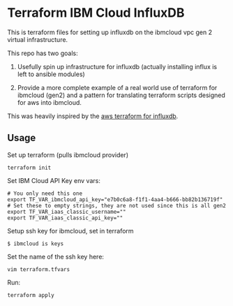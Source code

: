# Terraform IBM Cloud InfluxDB

This is terraform files for setting up influxdb on the ibmcloud vpc gen 2 virtual infrastructure.

This repo has two goals:

1) Usefully spin up infrastructure for influxdb (actually installing influx is left to ansible modules)

2) Provide a more complete example of a real world use of terraform for ibmcloud (gen2) and a pattern for translating terraform scripts designed for aws into ibmcloud.


This was heavily inspired by the [aws terraform for influxdb](https://github.com/influxdata/terraform-aws-influxdb).



## Usage

Set up terraform (pulls ibmcloud provider)

```
terraform init
```


Set IBM Cloud API Key env vars:

```
# You only need this one
export TF_VAR_ibmcloud_api_key="e7b0c6a8-f1f1-4aa4-b666-bb82b136719f"
# Set these to empty strings, they are not used since this is all gen2
export TF_VAR_iaas_classic_username=""
export TF_VAR_iaas_classic_api_key=""
```

Setup ssh key for ibmcloud, set in terraform

```
$ ibmcloud is keys
```


Set the name of the ssh key here:
```
vim terraform.tfvars
```

Run:

```
terraform apply
```
